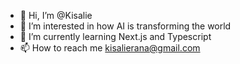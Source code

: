 - 👋 Hi, I’m @Kisalie
- 👀 I’m interested in how AI is transforming the world
- 🌱 I’m currently learning Next.js and Typescript
- 📫 How to reach me kisalierana@gmail.com

<!---
Kisalie/Kisalie is a ✨ special ✨ repository because its `README.md` (this file) appears on your GitHub profile.
You can click the Preview link to take a look at your changes.
--->
